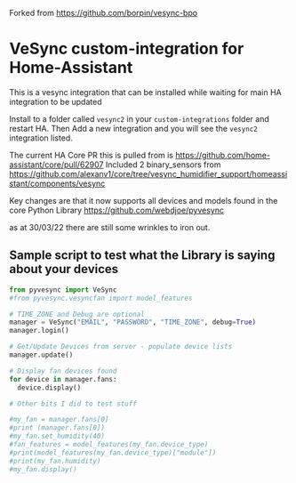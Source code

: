 Forked from https://github.com/borpin/vesync-bpo

# VeSync custom-integration for Home-Assistant

This is a vesync integration that can be installed while waiting for main HA integration to be updated

Install to a folder called `vesync2` in your `custom-integrations` folder and restart HA. Then Add a new integration and you will see the `vesync2` integration listed.

The current HA Core PR this is pulled from is https://github.com/home-assistant/core/pull/62907
Included 2 binary_sensors from https://github.com/alexanv1/core/tree/vesync_humidifier_support/homeassistant/components/vesync

Key changes are that it now supports all devices and models found in the core Python Library https://github.com/webdjoe/pyvesync

as at 30/03/22 there are still some wrinkles to iron out.

## Sample script to test what the Library is saying about your devices

```python
from pyvesync import VeSync
#from pyvesync.vesyncfan import model_features

# TIME_ZONE and Debug are optional
manager = VeSync("EMAIL", "PASSWORD", "TIME_ZONE", debug=True)
manager.login()

# Get/Update Devices from server - populate device lists
manager.update()

# Display fan devices found
for device in manager.fans:
  device.display()

# Other bits I did to test stuff

#my_fan = manager.fans[0]
#print (manager.fans[0])
#my_fan.set_humidity(40)
#fan_features = model_features(my_fan.device_type)
#print(model_features(my_fan.device_type)["module"])
#print(my_fan.humidity)
#my_fan.display()
```
